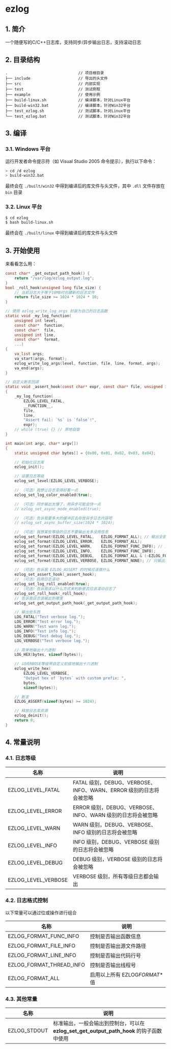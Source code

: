 # ezlog

## 1. 简介

一个随便写的C/C++日志库，支持同步/异步输出日志，支持滚动日志

## 2. 目录结构

```
.                               // 项目根目录
├── include                     // 导出的头文件
├── src                         // 内部实现
├── test                        // 测试例程
├── example                     // 使用示例
├── build-linux.sh              // 编译脚本，针对Linux平台
├── build-win32.bat             // 编译脚本，针对Win32平台
├── test_ezlog.sh               // 测试脚本，针对Linux平台
└── test_ezlog.bat              // 测试脚本，针对Win32平台
```

## 3. 编译

### 3.1. Windows 平台

运行开发者命令提示符（如 Visual Studio 2005 命令提示），执行以下命令：

```bash
> cd /d ezlog
> build-win32.bat
```

最终会在 `./built/win32` 中得到编译后的库文件与头文件，其中 `.dll` 文件存放在 `bin` 目录

### 3.2. Linux 平台

```bash
$ cd ezlog
$ bash build-linux.sh
```

最终会在 `./built/linux` 中得到编译后的库文件与头文件

## 3. 开始使用

来看看怎么用：

```c
const char* _get_output_path_hook() {
    return "/var/log/ezlog_output.log";
}
bool _roll_hook(unsigned long file_size) {
    // 当前日志大于等于10MB时创建新的日志文件
    return file_size >= 1024 * 1024 * 10;
}

// 使用 ezlog_write_log_args 封装为自己的日志函数
static void _my_log_function(
    unsigned int level,
    const char*  function,
    const char*  file,
    unsigned int line,
    const char*  format,
    ...)
{
    va_list args;
    va_start(args, format);
    ezlog_write_log_args(level, function, file, line, format, args);
    va_end(args);
}

// 自定义断言回调
static void _assert_hook(const char* expr, const char* file, unsigned int line)
{
    _my_log_function(
        EZLOG_LEVEL_FATAL,
        __FUNCTION__,
        file,
        line,
        "Assert fail: `%s` is `false`!",
        expr);
    // while (true) {} // 原地自旋
}

int main(int argc, char* argv[])
{
    static unsigned char bytes[] = {0x00, 0x01, 0x02, 0x03, 0x04};

    // 初始化日志库
    ezlog_init();

    // 设置日志等级
    ezlog_set_level(EZLOG_LEVEL_VERBOSE);

    // （可选）我想让日志变得好看一点
    ezlog_set_log_color_enabled(true);

    // （可选）同步输出太慢了，用异步可能会快一点
    // ezlog_set_async_mode_enabled(true);

    // （可选）告诉我要多大的缓冲区去存放异步日志内容吧
    // ezlog_set_async_buffer_size(1024 * 1024);

    // （可选）我想某些等级的日志不要输出太多没用信息
    ezlog_set_format(EZLOG_LEVEL_FATAL,   EZLOG_FORMAT_ALL); // 输出全部信息
    ezlog_set_format(EZLOG_LEVEL_ERROR,   EZLOG_FORMAT_ALL);
    ezlog_set_format(EZLOG_LEVEL_WARN,    EZLOG_FORMAT_FUNC_INFO); // 只输出所在函数信息
    ezlog_set_format(EZLOG_LEVEL_INFO,    EZLOG_FORMAT_FUNC_INFO);
    ezlog_set_format(EZLOG_LEVEL_DEBUG,   EZLOG_FORMAT_ALL & (~EZLOG_FORMAT_FUNC_INFO)); // 不输出所在函数信息
    ezlog_set_format(EZLOG_LEVEL_VERBOSE, EZLOG_FORMAT_NONE); // 只输出日志时间与日志内容

    // （可选）告诉我 EZLOG_ASSERT 的时候应该做什么
    ezlog_set_assert_hook(_assert_hook);
    // （可选）启用日志滚动
    ezlog_set_log_roll_enabled(true);
    // （可选）告诉我该以什么方式来判断是否应该滚动日志了
    ezlog_set_roll_hook(_roll_hook);
    // 告诉我日志该输出到哪里
    ezlog_set_get_output_path_hook(_get_output_path_hook);

    // 输出些东西
    LOG_FATAL("Test verbose log.");
    LOG_ERROR("Test error log.");
    LOG_WARN("Test warn log.");
    LOG_INFO("Test info log.");
    LOG_DEBUG("Test debug log.");
    LOG_VERBOSE("Test verbose log.");

    // 简单地输出十六进制
    LOG_HEX(bytes, sizeof(bytes));

    // 以VERBOSE等级带自定义前缀地输出十六进制
    ezlog_write_hex(
        EZLOG_LEVEL_VERBOSE,
        "Output hex of `bytes` with custom prefix: ",
        bytes,
        sizeof(bytes));

    // 断言
    EZLOG_ASSERT(sizeof(bytes) >= 1024);

    // 释放日志库资源
    ezlog_deinit();
    return 0;
}
```

## 4. 常量说明

### 4.1. 日志等级

| 名称                | 说明                                                               |
| ------------------- | ------------------------------------------------------------------ |
| EZLOG_LEVEL_FATAL   | FATAL 级别，DEBUG、VERBOSE、INFO、WARN、ERROR 级别的日志将会被忽略 |
| EZLOG_LEVEL_ERROR   | ERROR 级别，DEBUG、VERBOSE、INFO、WARN 级别的日志将会被忽略        |
| EZLOG_LEVEL_WARN    | WARN 级别，DEBUG、VERBOSE、INFO 级别的日志将会被忽略               |
| EZLOG_LEVEL_INFO    | INFO 级别，DEBUG、VERBOSE 级别的日志将会被忽略                     |
| EZLOG_LEVEL_DEBUG   | DEBUG 级别，VERBOSE 级别的日志将会被忽略                           |
| EZLOG_LEVEL_VERBOSE | VERBOSE 级别，所有等级日志都会输出                                 |

### 4.2. 日志格式控制

以下常量可以通过位或操作进行组合

| 名称                     | 说明                           |
| ------------------------ | ------------------------------ |
| EZLOG_FORMAT_FUNC_INFO   | 控制是否输出函数信息           |
| EZLOG_FORMAT_FILE_INFO   | 控制是否输出源文件路径         |
| EZLOG_FORMAT_LINE_INFO   | 控制是否输出代码行号           |
| EZLOG_FORMAT_THREAD_INFO | 控制是否输出线程号             |
| EZLOG_FORMAT_ALL         | 启用以上所有 EZLOG*FORMAT*\*值 |

### 4.3. 其他常量

| 名称         | 说明                                                                                     |
| ------------ | ---------------------------------------------------------------------------------------- |
| EZLOG_STDOUT | 标准输出，一般会输出到控制台，可以在 **ezlog_set_get_output_path_hook** 的钩子函数中使用 |
